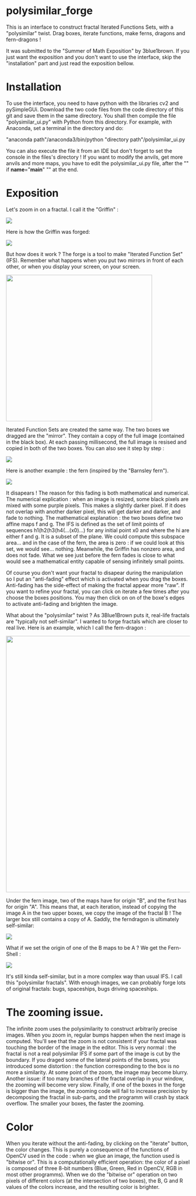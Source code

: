 # polysimilar_forge

This is an interface to construct fractal Iterated Functions Sets, with a "polysimilar" twist. Drag boxes, iterate functions, make ferns, dragons and fern-dragons ! 

It was submitted to the "Summer of Math Exposition" by 3blue1brown. If you just want the exposition and you don't want to use the interface, skip the "installation" part and just read the exposition bellow.



# Installation

To use the interface, you need to have python with the libraries cv2 and pySimpleGUi. Download the two code files from the code directory of this git and save them in the same directory. You shall then compile the file "polysimilar_ui.py" with Python from this directory. For example, with Anaconda, set a terminal in the directory and do:

"anaconda path"/anaconda3/bin/python "directory path"/polysimilar_ui.py

 You can also execute the file it from an IDE but don't forget to set the console in the files's directory !
 If you want to modify the anvils, get more anvils and more maps, you have to edit the polysimilar_ui.py file, after the "" if __name__="__main__" "" at the end.
  
 # Exposition
 
 Let's zoom in on a fractal. I call it the "Griffin" :
 
<image src="https://media.giphy.com/media/ALfcY7Qb6QDiYwTeWV/giphy.gif?cid=790b761154f6f7cc183d66558d471ad4d79dff1232817e58&rid=giphy.gif&ct=g">

 Here is how the Griffin was forged:
 
<image src="https://media.giphy.com/media/6LQb5qjnHw2nGubKu8/giphy.gif?cid=790b76117b148c0bebc931958adfc366ab7ab59b706649f9&rid=giphy.gif&ct=g">
 
 But how does it work ? 
 The forge is a tool to make "Iterated Function Set" (IFS). Remember what happens when you put two mirrors in front of each other, or when you display your screen, on your screen.
 
 <img src="https://user-images.githubusercontent.com/74018582/130659601-c04179b1-b928-4d95-92ae-e12e5611558c.png" width=400>
 
 Iterated Function Sets are created the same way. The two boxes we dragged are the "mirror". They contain a copy of the full image (contained in the black box). At each passing millisecond, the full image is resised and copied in both of the two boxes. You can also see it step by step :
 
 <img src="https://media.giphy.com/media/qmFRS8eoejyBfbRasv/giphy.gif?cid=790b76116a5b4bb0b69bab7b00464cc26a83209284772d8a&rid=giphy.gif&ct=g">
 
 Here is another example : the fern (inspired by the "Barnsley fern"). 
 
<image src="https://media.giphy.com/media/uHv6vp8JPcQffhFSm8/giphy.gif?cid=790b761158a50e225dcfe853a89e0df4eb226af7352ca62e&rid=giphy.gif&ct=g">
 
 It disapears ! The reason for this fading is both mathematical and numerical.
 The numerical explication : when an image is resized, some black pixels are mixed with some purple pixels. This makes a slightly darker pixel. If it does not overlap with another darker pixel, this will get darker and darker, and fade to nothing.
  The mathematical explanation : the two boxes define two affine maps f and g. The IFS is defined as the set of limit points of sequences h1(h2(h3(h4(...(x0)...) for any initial point x0 and where the hi are either f and g. It is a subset of the plane. We could compute this subspace area... and in the case of the fern, the area is zero : if we could look at this set, we would see... nothing. Meanwhile, the Griffin has nonzero area, and does not fade. What we see just before the fern fades is close to what would see a mathematical entity capable of sensing infinitely small points.
 
Of course you don't want your fractal to disapear during the manipulation so I put an "anti-fading" effect which is activated when you drag the boxes. Anti-fading has the side-effect of making the fractal appear more "raw". If you want to refine your fractal, you can click on iterate a few times after you choose the boxes positions. You may then click on on of the boxe's edges to activate anti-fading and brighten the image.
 
 What about the "polysimilar" twist ? As 3Blue1Brown puts it, real-life fractals are "typically not self-similar". I wanted to forge fractals which are closer to real live. Here is an example, which I call the fern-dragon :
 
<image src="https://user-images.githubusercontent.com/74018582/130679580-b3f89875-f01f-408e-aa58-cec62409bf39.png" width=700>

 Under the fern image, two of the maps have for origin "B", and the first has for origin "A". This means that, at each iteration, instead of copying the image A in the two upper boxes, we copy the image of the fractal B ! The larger box still contains a copy of A.
 Saddly, the ferndragon is ultimately self-similar:
 
 <image src="https://media.giphy.com/media/5FHvJaiwdOY94Ri7Pl/giphy.gif?cid=790b76117b1cc036a1de4ef34d3153a0ec1df7929e714b56&rid=giphy.gif&ct=g">
 
 What if we set the origin of one of the B maps to be A ? We get the Fern-Shell :
 
 <image src="https://media.giphy.com/media/Pk9cWRA1ke1waf38c7/giphy.gif?cid=790b7611c410bb3968205c3fc0dc1473c429c09bcbf8b94a&rid=giphy.gif&ct=g">
 
 It's still kinda self-similar, but in a more complex way than usual IFS. I call this "polysimilar fractals". With enough images, we can probably forge lots of original fractals: bugs, spaceships, bugs driving spaceships.
 
 # The zooming issue.
 
 The infinite zoom uses the polysimilarity to construct arbitrarily precise images. When you zoom in, regular bumps happen when the next image is computed. You'll see that the zoom is not consistent if your fractal was touching the border of the image in the editor. This is very normal : the fractal is not a real polysimilar IFS if some part of the image is cut by the boundary.
 If you draged some of the lateral points of the boxes, you introduced some distortion : the function corresponding to the box is no more a similarity. At some point of the zoom, the image may become blurry.
 Another issue: if too many branches of the fractal overlap in your window, the zooming will become very slow.
 Finally, if one of the boxes in the forge is bigger than the image, the zooming code will fail to increase precision by decomposing the fractal in sub-parts, and the programm will crash by stack overflow. The smaller your boxes, the faster the zooming.
 
# Color
 
 When you iterate without the anti-fading, by clicking on the "iterate" button, the color changes. This is purely a consequence of the functions of OpenCV used in the code : when we glue an image, the function used is "bitwise or". This is a computationally efficient operation: the color of a pixel is composed of three 8-bit numbers (Blue, Green, Red in OpenCV, RGB in most other programms). When we do the "bitwise or" operation on two pixels of different colors (at the intersection of two boxes), the B, G and R values of the colors increase, and the resulting color is brighter.



 

